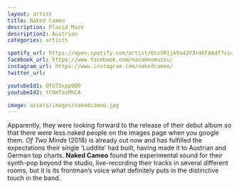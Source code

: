```yaml
---
layout: artist
title: Naked Cameo
description: Placid Maze 
description2: Austrian
categories: artists

spotify_url: https://open.spotify.com/artist/6tzSR1jkVo43Y3r4EFA6df?si=xkWO8uQrSIyKLm9Lj8VLUw
facebook_url: https://www.facebook.com/nacameomusic/
instagram_url: https://www.instagram.com/nakedcameo/
twitter_url:

youtubeId1: QfG73xpp9D0
youtubeId2: tCOmTosMhCA

image: assets/images/nakedcameo.jpg
---
```


Apparently, they were looking forward to the release of their debut album so that there were less naked people on the images page when you google them. *Of Two Minds* (2018) is already out now and has fulfilled the expectations their single ‘Luddite’ had built, having made it to Austrian and German top charts. **Naked Cameo** found the experimental sound for their synth-pop beyond the studio, live-recording their tracks in several different rooms, but it is its frontman’s voice what definitely puts in the distinctive touch in the band.